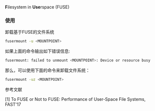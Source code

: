 **F**ilesystem in **Use**rspace (FUSE)



### 使用

卸载基于FUSE的文件系统

```bash
fusermount -u <MOUNTPOINT>
```

如果上面的命令输出如下错误信息:

```bash
fusermount: failed to unmount <MOUNTPOINT>: Device or resource busy
```

那么，可以使用下面的命令来卸载文件系统：

```bash
fusermount -uz <MOUNTPOINT>
```

参考文献

[1] To FUSE or Not to FUSE: Performance of User-Space File Systems, FAST'17
